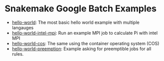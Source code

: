 # Snakemake Google Batch Examples

 - [hello-world](hello-world): The most basic hello world example with multiple langauges
 - [hello-world-intel-mpi](hello-world-intel-mpi): Run an example MPI job to calculate Pi with intel MPI
 - [hello-world-cos](hello-world-cos): The same using the container operating system (COS)
 - [hello-world-preemption](hello-world-preemption): Example asking for preemptible jobs for all rules.
